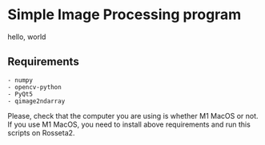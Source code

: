 # Simple Image Processing program
hello, world

## Requirements
```plaintext
- numpy
- opencv-python
- PyQt5
- qimage2ndarray
```

Please, check that the computer you are using is whether M1 MacOS or not.
If you use M1 MacOS, you need to install above requirements and run this scripts on Rosseta2.